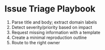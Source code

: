 # Issue Triage Playbook

1. Parse title and body; extract domain labels
2. Detect severity/priority based on impact
3. Request missing information with a template
4. Create a minimal reproduction outline
5. Route to the right owner
